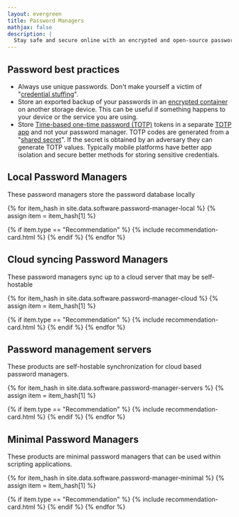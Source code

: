```yaml
---
layout: evergreen
title: Password Managers
mathjax: false
description: |
  Stay safe and secure online with an encrypted and open-source password manager.
---
```


## Password best practices
- Always use unique passwords. Don't make yourself a victim of "[credential stuffing](https://en.wikipedia.org/wiki/Credential_stuffing)".
- Store an exported backup of your passwords in an [encrypted container](/software/file-encryption/) on another storage device. This can be useful if something happens to your device or the service you are using.
- Store [Time-based one-time password (TOTP)](https://en.wikipedia.org/wiki/Time-based_one-time_password) tokens in a separate [TOTP app](/password-management#time-based-one-time-password-managers) and not your password manager. TOTP codes are generated from a "[shared secret](https://en.wikipedia.org/wiki/Time-based_one-time_password#Security)". If the secret is obtained by an adversary they can generate TOTP values. Typically mobile platforms have better app isolation and secure better methods for storing sensitive credentials.

## Local Password Managers
These password managers store the password database locally

{% for item_hash in site.data.software.password-manager-local %}
{% assign item = item_hash[1] %}

{% if item.type == "Recommendation" %}
{% include recommendation-card.html %}
{% endif %}
{% endfor %}

## Cloud syncing Password Managers
These password managers sync up to a cloud server that may be self-hostable

{% for item_hash in site.data.software.password-manager-cloud %}
{% assign item = item_hash[1] %}

{% if item.type == "Recommendation" %}
{% include recommendation-card.html %}
{% endif %}
{% endfor %}

## Password management servers
These products are self-hostable synchronization for cloud based password managers.

{% for item_hash in site.data.software.password-manager-servers %}
{% assign item = item_hash[1] %}

{% if item.type == "Recommendation" %}
{% include recommendation-card.html %}
{% endif %}
{% endfor %}

## Minimal Password Managers
These products are minimal password managers that can be used within scripting applications.

{% for item_hash in site.data.software.password-manager-minimal %}
{% assign item = item_hash[1] %}

{% if item.type == "Recommendation" %}
{% include recommendation-card.html %}
{% endif %}
{% endfor %}
